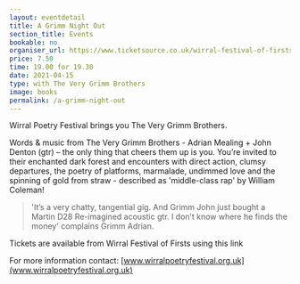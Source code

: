 ```yaml
---
layout: eventdetail
title: A Grimm Night Out
section_title: Events
bookable: no
organiser_url: https://www.ticketsource.co.uk/wirral-festival-of-firsts/t-voxqzk
price: 7.50
time: 19.00 for 19.30
date: 2021-04-15
type: with The Very Grimm Brothers
image: books
permalink: /a-grimm-night-out
---
```


Wirral Poetry Festival brings you The Very Grimm Brothers.

Words & music from The Very Grimm Brothers - Adrian Mealing + John Denton (gtr)  –  the only thing that cheers them up is you. You’re invited to their enchanted dark forest and encounters with direct action, clumsy departures, the poetry of platforms, marmalade, undimmed love and the spinning of gold from straw - described as 'middle-class rap' by William Coleman!

> 'It’s a very chatty, tangential gig. And Grimm John just bought a Martin D28 Re-imagined acoustic gtr. I don’t know where he finds the money' complains Grimm Adrian.

Tickets are available from Wirral Festival of Firsts using this link

For more information contact: [www.wirralpoetryfestival.org.uk](www.wirralpoetryfestival.org.uk)
